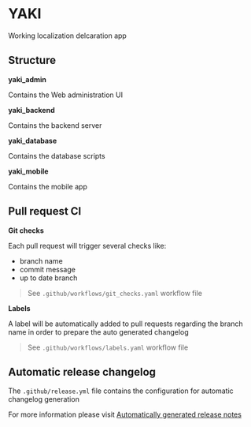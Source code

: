 # YAKI

Working localization delcaration app

## Structure

**yaki_admin**

Contains the Web administration UI

**yaki_backend**

Contains the backend server

**yaki_database**

Contains the database scripts

**yaki_mobile**

Contains the mobile app

## Pull request CI

**Git checks**

Each pull request will trigger several checks like:

* branch name
* commit message
* up to date branch

> See `.github/workflows/git_checks.yaml` workflow file

**Labels**

A label will be automatically added to pull requests regarding the branch name in order to prepare the auto generated changelog

> See `.github/workflows/labels.yaml` workflow file

## Automatic release changelog

The `.github/release.yml` file contains the configuration for automatic changelog generation

For more information please visit [Automatically generated release notes](https://docs.github.com/en/repositories/releasing-projects-on-github/automatically-generated-release-notes)